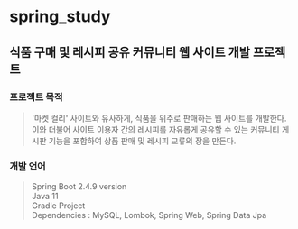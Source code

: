 # spring_study  
## 식품 구매 및 레시피 공유 커뮤니티 웹 사이트 개발 프로젝트    

### 프로젝트 목적  
> '마켓 컬리' 사이트와 유사하게, 식품을 위주로 판매하는 웹 사이트를 개발한다. 이와 더불어 사이트 이용자 간의 레시피를 자유롭게 공유할 수 있는 커뮤니티 게시판 기능을 포함하여 상품 판매 및 레시피 교류의 장을 만든다. 

### 개발 언어  
> Spring Boot 2.4.9 version  
> Java 11  
> Gradle Project  
> Dependencies : MySQL, Lombok, Spring Web, Spring Data Jpa

